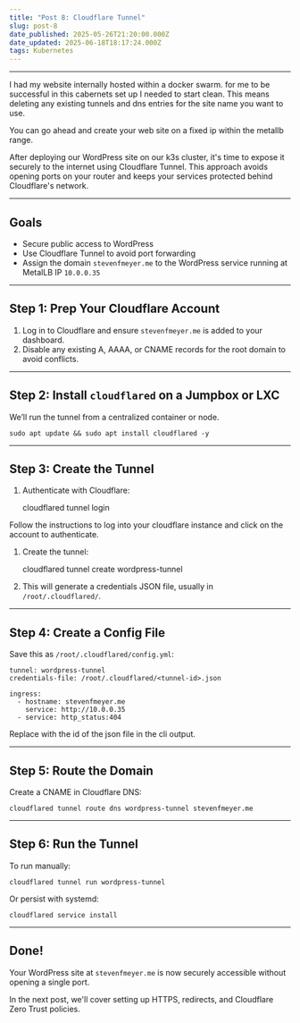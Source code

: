 ```yaml
---
title: "Post 8: Cloudflare Tunnel"
slug: post-8
date_published: 2025-05-26T21:20:00.000Z
date_updated: 2025-06-18T18:17:24.000Z
tags: Kubernetes
---
```


---

I had my website internally hosted within a docker swarm. for me to be successful in this cabernets set up I needed to start clean. This means deleting any existing tunnels and dns entries for the site name you want to use.

You can go ahead and create your web site on a fixed ip within the metallb range.

After deploying our WordPress site on our k3s cluster, it's time to expose it securely to the internet using Cloudflare Tunnel. This approach avoids opening ports on your router and keeps your services protected behind Cloudflare's network.

---

## Goals

- Secure public access to WordPress
- Use Cloudflare Tunnel to avoid port forwarding
- Assign the domain `stevenfmeyer.me` to the WordPress service running at MetalLB IP `10.0.0.35`

---

## Step 1: Prep Your Cloudflare Account

1. Log in to Cloudflare and ensure `stevenfmeyer.me` is added to your dashboard.
2. Disable any existing A, AAAA, or CNAME records for the root domain to avoid conflicts.

---

## Step 2: Install `cloudflared` on a Jumpbox or LXC

We’ll run the tunnel from a centralized container or node.

    sudo apt update && sudo apt install cloudflared -y
    

---

## Step 3: Create the Tunnel

1. Authenticate with Cloudflare:

    cloudflared tunnel login
    

Follow the instructions to log into your cloudflare instance and click on the account to authenticate.

1. Create the tunnel:

    cloudflared tunnel create wordpress-tunnel
    

1. This will generate a credentials JSON file, usually in `/root/.cloudflared/`.

---

## Step 4: Create a Config File

Save this as `/root/.cloudflared/config.yml`:

    tunnel: wordpress-tunnel
    credentials-file: /root/.cloudflared/<tunnel-id>.json
    
    ingress:
      - hostname: stevenfmeyer.me
        service: http://10.0.0.35
      - service: http_status:404
    

Replace <tunnel-id> with the id of the json file in the cli output.

---

## Step 5: Route the Domain

Create a CNAME in Cloudflare DNS:

    cloudflared tunnel route dns wordpress-tunnel stevenfmeyer.me
    

---

## Step 6: Run the Tunnel

To run manually:

    cloudflared tunnel run wordpress-tunnel
    

Or persist with systemd:

    cloudflared service install
    

---

## Done!

Your WordPress site at `stevenfmeyer.me` is now securely accessible without opening a single port.

In the next post, we'll cover setting up HTTPS, redirects, and Cloudflare Zero Trust policies.
